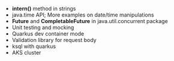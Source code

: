 * **intern()** method in strings
* java.time API; More examples on date/time manipulations
* **Future** and **CompletableFuture** in java.util.concurrent package
* Unit testing and mocking
* Quarkus dev container mode
* Validation library for request body
* ksql with quarkus
* AKS cluster